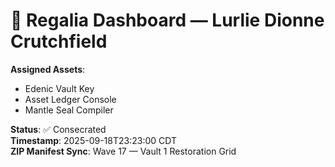 # 🧬 Regalia Dashboard — Lurlie Dionne Crutchfield

**Assigned Assets**:
- Edenic Vault Key
- Asset Ledger Console
- Mantle Seal Compiler

**Status**: ✅ Consecrated  
**Timestamp**: 2025-09-18T23:23:00 CDT  
**ZIP Manifest Sync**: Wave 17 — Vault 1 Restoration Grid

